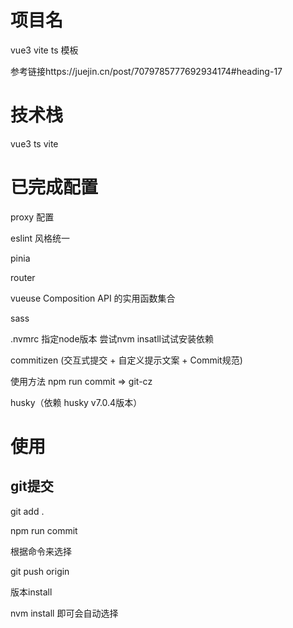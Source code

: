 # 项目名

vue3 vite ts 模板

参考链接https://juejin.cn/post/7079785777692934174#heading-17

# 技术栈

vue3
ts
vite

# 已完成配置

proxy 配置

eslint 风格统一

pinia

router

vueuse Composition API 的实用函数集合

sass

.nvmrc  指定node版本 尝试nvm insatll试试安装依赖

commitizen (交互式提交 + 自定义提示文案 + Commit规范)

使用方法 npm run commit =>  git-cz

husky（依赖 husky v7.0.4版本）

# 使用
## git提交
git add .

npm run commit 

根据命令来选择

git push origin 

版本install

nvm install 即可会自动选择



